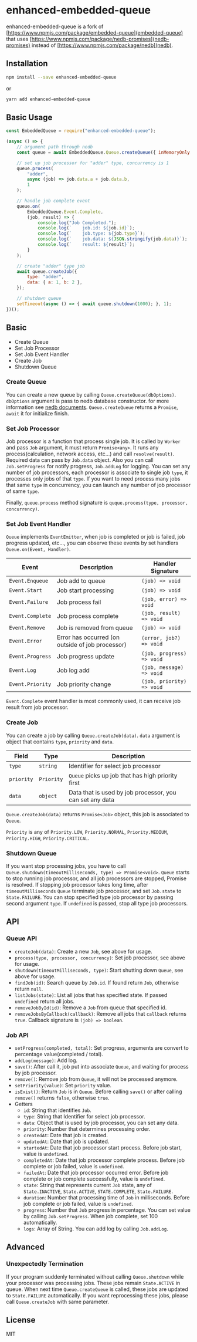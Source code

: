 # enhanced-embedded-queue

enhanced-embedded-queue is a fork of [https://www.npmjs.com/package/embedded-queue](embedded-queue) that uses [https://www.npmjs.com/package/nedb-promises](nedb-promises) instead of [https://www.npmjs.com/package/nedb](nedb).

## Installation
```sh
npm install --save enhanced-embedded-queue
```
or
```sh
yarn add enhanced-embedded-queue
```

## Basic Usage
```js
const EmbeddedQueue = require("enhanced-embedded-queue");

(async () => {
    // argument path through nedb
    const queue = await EmbeddedQueue.Queue.createQueue({ inMemoryOnly: true });

    // set up job processor for "adder" type, concurrency is 1
    queue.process(
        "adder",
        async (job) => job.data.a + job.data.b,
        1
    );

    // handle job complete event
    queue.on(
        EmbeddedQueue.Event.Complete,
        (job, result) => {
            console.log("Job Completed.");
            console.log(`    job.id: ${job.id}`);
            console.log(`    job.type: ${job.type}`);
            console.log(`    job.data: ${JSON.stringify(job.data)}`);
            console.log(`    result: ${result}`);
        }
    );

    // create "adder" type job
    await queue.createJob({
        type: "adder",
        data: { a: 1, b: 2 },
    });

    // shutdown queue
    setTimeout(async () => { await queue.shutdown(1000); }, 1);
})();
```

## Basic
- Create Queue
- Set Job Processor
- Set Job Event Handler
- Create Job
- Shutdown Queue

### Create Queue
You can create a new queue by calling `Queue.createQueue(dbOptions)`. `dbOptions` argument is pass to nedb database constructor. for more information see [nedb documents](https://github.com/louischatriot/nedb#creatingloading-a-database). `Queue.createQueue` returns a `Promise`, `await` it for initialize finish.

### Set Job Processor
Job processor is a function that process single job. It is called by `Worker` and pass `Job` argument, it must return `Promise<any>`. It runs any process(calculation, network access, etc...) and call `resolve(result)`. Required data can pass by `Job.data` object. Also you can call `Job.setProgress` for notify progress, `Job.addLog` for logging.
You can set any number of job processors, each processor is associate to single job `type`, it processes only jobs of that `type`.
If you want to need process many jobs that same `type` in concurrency, you can launch any number of job processor of same `type`.

Finally, `queue.process` method signature is `quque.process(type, processor, concurrency)`.

### Set Job Event Handler
`Queue` implements `EventEmitter`, when job is completed or job is failed, job progress updated, etc..., you can observe these events by set handlers `Queue.on(Event, Handler)`.

| Event            | Description                                      | Handler Signature         |
|------------------|--------------------------------------------------|---------------------------|
| `Event.Enqueue`  | Job add to queue                                 | `(job) => void`           |
| `Event.Start`    | Job start processing                             | `(job) => void`           |
| `Event.Failure`  | Job process fail                                 | `(job, error) => void`    |
| `Event.Complete` | Job process complete                             | `(job, result) => void`   |
| `Event.Remove`   | Job is removed from queue                        | `(job) => void`           |
| `Event.Error`    | Error has occurred (on outside of job processor) | `(error, job?) => void`   |
| `Event.Progress` | Job progress update                              | `(job, progress) => void` |
| `Event.Log`      | Job log add                                      | `(job, message) => void`  |
| `Event.Priority` | Job priority change                              | `(job, priority) => void` |

`Event.Complete` event handler is most commonly used, it can receive job result from job processor.

### Create Job
You can create a job by calling `Queue.createJob(data)`. `data` argument is object that contains `type`, `priority` and `data`.

| Field      | Type       | Description |
|------------|------------|-------------|
| `type`     | `string`   | Identifier for select job processor |
| `priority` | `Priority` | `Queue` picks up job that has high priority first |
| `data`     | `object`   | Data that is used by job processor, you can set any data |

`Queue.createJob(data)` returns `Promise<Job>` object, this job is associated to `Queue`.

`Priority` is any of `Priority.LOW`, `Priority.NORMAL`, `Priority.MEDIUM`, `Priority.HIGH`, `Priority.CRITICAL`.

### Shutdown Queue
If you want stop processing jobs, you have to call `Queue.shutdown(timeoutMilliseconds, type) => Promise<void>`. `Queue` starts to stop running job processor, and all job processors are stopped, Promise is resolved. If stopping job processor takes long time, after `timeoutMilliseconds` `Queue` terminate job processor, and set `Job.state` to `State.FAILURE`.
You can stop specified type job processor by passing second argument `type`. If `undefined` is passed, stop all type job processors.

## API

### Queue API
- `createJob(data)`: Create a new `Job`, see above for usage.
- `process(type, processor, concurrency)`: Set job processor, see above for usage.
- `shutdown(timeoutMilliseconds, type)`: Start shutting down `Queue`, see above for usage.
- `findJob(id)`: Search queue by `Job.id`. If found return `Job`, otherwise return `null`.
- `listJobs(state)`: List all jobs that has specified state. If passed `undefined` return all jobs.
- `removeJobById(id)`: Remove a `Job` from queue that specified id.
- `removeJobsByCallback(callback)`: Remove all jobs that `callback` returns `true`. Callback signature is `(job) => boolean`.

### Job API
- `setProgress(completed, total)`: Set progress, arguments are convert to percentage value(completed / total).
- `addLog(message)`: Add log.
- `save()`: After call it, job put into associate `Queue`, and waiting for process by job processor.
- `remove()`: Remove job from `Queue`, it will not be processed anymore.
- `setPriority(value)`: Set `priority` value.
- `isExist()`: Return `Job` is in `Queue`. Before calling `save()` or after calling `remove()` returns `false`, otherwise `true`.
- Getters
    - `id`: String that identifies `Job`.
    - `type`: String that Identifier for select job processor.
    - `data`: Object that is used by job processor, you can set any data.
    - `priority`: Number that determines processing order.
    - `createdAt`: Date that job is created.
    - `updatedAt`: Date that job is updated.
    - `startedAt`: Date that job processor start process. Before job start, value is `undefined`.
    - `completedAt`: Date that job processor complete process. Before job complete or job failed, value is `undefined`.
    - `failedAt`:  Date that job processor occurred error. Before job complete or job complete successfully, value is `undefined`.
    - `state`: String that represents current `Job` state, any of `State.INACTIVE`, `State.ACTIVE`, `STATE.COMPLETE`, `State.FAILURE`.
    - `duration`: Number that processing time of `Job` in milliseconds. Before job complete or job failed, value is `undefined`.
    - `progress`: Number that `Job` progress in percentage. You can set value by calling `Job.setProgress`. When job complete, set 100 automatically.
    - `logs`: Array of String. You can add log by calling `Job.addLog`.

## Advanced

### Unexpectedly Termination
If your program suddenly terminated without calling `Queue.shutdown` while your processor was processing jobs. These jobs remain `State.ACTIVE` in queue. When next time `Queue.createQueue` is called, these jobs are updated to `State.FAILURE` automatically.
If you want reprocessing these jobs, please call `Queue.createJob` with same parameter.

## License
MIT
